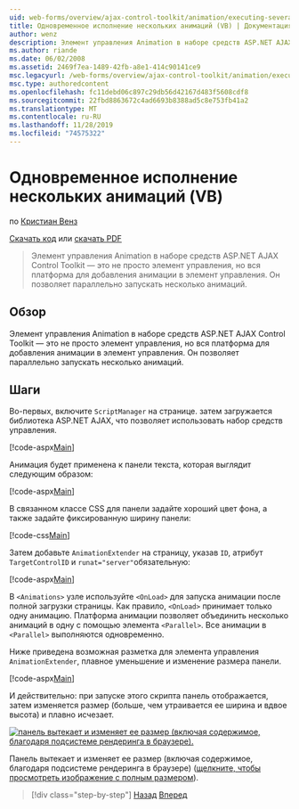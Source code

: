 ```yaml
---
uid: web-forms/overview/ajax-control-toolkit/animation/executing-several-animations-at-the-same-time-vb
title: Одновременное исполнение нескольких анимаций (VB) | Документация Майкрософт
author: wenz
description: Элемент управления Animation в наборе средств ASP.NET AJAX Control Toolkit — это не просто элемент управления, но вся платформа для добавления анимации в элемент управления. Он позволяет запускать серьезность...
ms.author: riande
ms.date: 06/02/2008
ms.assetid: 2469f7ea-1489-42fb-a8e1-414c90141ce9
msc.legacyurl: /web-forms/overview/ajax-control-toolkit/animation/executing-several-animations-at-the-same-time-vb
msc.type: authoredcontent
ms.openlocfilehash: fc11debd06c897c29db56d42167d483f5608cdf8
ms.sourcegitcommit: 22fbd8863672c4ad6693b8388ad5c8e753fb41a2
ms.translationtype: MT
ms.contentlocale: ru-RU
ms.lasthandoff: 11/28/2019
ms.locfileid: "74575322"
---
```

# <a name="executing-several-animations-at-the-same-time-vb"></a>Одновременное исполнение нескольких анимаций (VB)

по [Кристиан Венз](https://github.com/wenz)

[Скачать код](https://download.microsoft.com/download/f/9/a/f9a26acd-8df4-4484-8a18-199e4598f411/Animation2.vb.zip) или [скачать PDF](https://download.microsoft.com/download/6/7/1/6718d452-ff89-4d3f-a90e-c74ec2d636a3/animation2VB.pdf)

> Элемент управления Animation в наборе средств ASP.NET AJAX Control Toolkit — это не просто элемент управления, но вся платформа для добавления анимации в элемент управления. Он позволяет параллельно запускать несколько анимаций.

## <a name="overview"></a>Обзор

Элемент управления Animation в наборе средств ASP.NET AJAX Control Toolkit — это не просто элемент управления, но вся платформа для добавления анимации в элемент управления. Он позволяет параллельно запускать несколько анимаций.

## <a name="steps"></a>Шаги

Во-первых, включите `ScriptManager` на странице. затем загружается библиотека ASP.NET AJAX, что позволяет использовать набор средств управления.

[!code-aspx[Main](executing-several-animations-at-the-same-time-vb/samples/sample1.aspx)]

Анимация будет применена к панели текста, которая выглядит следующим образом:

[!code-aspx[Main](executing-several-animations-at-the-same-time-vb/samples/sample2.aspx)]

В связанном классе CSS для панели задайте хороший цвет фона, а также задайте фиксированную ширину панели:

[!code-css[Main](executing-several-animations-at-the-same-time-vb/samples/sample3.css)]

Затем добавьте `AnimationExtender` на страницу, указав `ID`, атрибут `TargetControlID` и `runat="server"`обязательную:

[!code-aspx[Main](executing-several-animations-at-the-same-time-vb/samples/sample4.aspx)]

В `<Animations>` узле используйте `<OnLoad>` для запуска анимации после полной загрузки страницы. Как правило, `<OnLoad>` принимает только одну анимацию. Платформа анимации позволяет объединить несколько анимаций в одну с помощью элемента `<Parallel>`. Все анимации в `<Parallel>` выполняются одновременно.

Ниже приведена возможная разметка для элемента управления `AnimationExtender`, плавное уменьшение и изменение размера панели.

[!code-aspx[Main](executing-several-animations-at-the-same-time-vb/samples/sample5.aspx)]

И действительно: при запуске этого скрипта панель отображается, затем изменяется размер (больше, чем утраивается ее ширина и вдвое высота) и плавно исчезает.

[![панель вытекает и изменяет ее размер (включая содержимое, благодаря подсистеме рендеринга в браузере).](executing-several-animations-at-the-same-time-vb/_static/image2.png)](executing-several-animations-at-the-same-time-vb/_static/image1.png)

Панель вытекает и изменяет ее размер (включая содержимое, благодаря подсистеме рендеринга в браузере) ([щелкните, чтобы просмотреть изображение с полным размером](executing-several-animations-at-the-same-time-vb/_static/image3.png)).

> [!div class="step-by-step"]
> [Назад](adding-animation-to-a-control-vb.md)
> [Вперед](executing-several-animations-after-each-other-vb.md)

